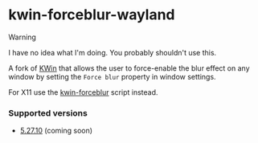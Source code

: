 # kwin-forceblur-wayland
> [!WARNING]  
> I have no idea what I'm doing. You probably shouldn't use this.

A fork of [KWin](https://invent.kde.org/plasma/kwin) that allows the user to force-enable the blur effect on any window by setting the ``Force blur`` property in window settings.

For X11 use the [kwin-forceblur](https://github.com/esjeon/kwin-forceblur) script instead.

### Supported versions
- [5.27.10](https://github.com/taj-ny/kwin-forceblur-wayland/tree/v5.27.10) (coming soon)
